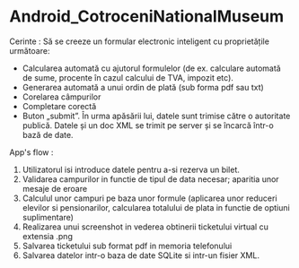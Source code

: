 # Android_CotroceniNationalMuseum

Cerinte :
  Să se creeze un formular electronic inteligent cu proprietățile următoare:
- Calcularea automată cu ajutorul formulelor (de ex. calculare automată de sume, procente în cazul calcului de TVA, impozit etc).
- Generarea automată a unui ordin de plată (sub forma pdf sau txt)
- Corelarea câmpurilor
- Completare corectă
- Buton „submit”. În urma apăsării lui, datele sunt trimise către o autoritate publică. Datele și un doc XML se trimit pe server și se încarcă într-o bază de date.


App's flow :
1. Utilizatorul isi introduce datele pentru a-si rezerva un bilet.
2. Validarea campurilor in functie de tipul de data necesar; aparitia unor mesaje de eroare 
3. Calculul unor campuri pe baza unor formule (aplicarea unor reduceri elevilor si pensionarilor, calcularea totalului de plata in functie de optiuni suplimentare)
3. Realizarea unui screenshot in vederea obtinerii ticketului virtual cu extensia .png
4. Salvarea ticketului sub format pdf in memoria telefonului
5. Salvarea datelor intr-o baza de date SQLite si intr-un fisier XML.

